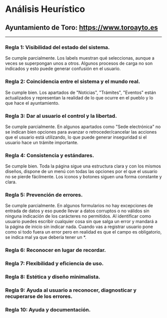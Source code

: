 # Análisis Heurístico
## Ayuntamiento de Toro: https://www.toroayto.es
---
### Regla 1: Visibilidad del estado del sistema.
Se cumple parcialmente.
Los labels muestran qué seleccionas, aunque a veces se superpongan unos a otros. Algunos procesos de carga no son indicados y esto puede generar confusión en el usuario.

### Regla 2: Coincidencia entre el sistema y el mundo real.
Se cumple bien.
Los apartados de "Noticias", "Trámites", "Eventos" están actualizados y representan la realidad de lo que ocurre en el pueblo y lo que hace el ayuntamiento.

### Regla 3: Dar al usuario el control y la libertad.
Se cumple parcialmente.
En algunos apartados como "Sede electrónica" no se indican bien opciones para avanzar o retroceder/cancelar las acciones que el usuario está utilizando, lo que puede generar inseguridad si el usuario hace un trámite importante.

### Regla 4: Consistencia y estándares.
Se cumple bien.
Toda la página sigue una estructura clara y con los mismos diseños, dispone de un menú con todas las opciones por el que el usuario no se pierde fácilmente. Los iconos y botones siguen una forma constante y clara.

### Regla 5: Prevención de errores.
Se cumple parcialmente.
En algunos formularios no hay excepciones de entrada de datos y eso puede llevar a datos corruptos o no válidos sin ninguna indicación de los carácteres no permitidos. Al identificar como usuario puedes escribir cualquier cosa sin que salga un error y mandará a la página de inicio sin indicar nada.
Cuando vas a registrar usuario pone como si todo fuera un error pero en realidad es que el campo es obligatorio, se indica mal ya que debería tener un *.

### Regla 6: Reconocer en lugar de recordar.

### Regla 7: Flexibilidad y eficiencia de uso.

### Regla 8: Estética y diseño minimalista.

### Regla 9: Ayuda al usuario a reconocer, diagnosticar y recuperarse de los errores.

### Regla 10: Ayuda y documentación.
